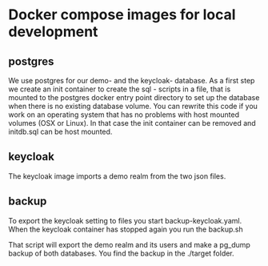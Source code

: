 # Docker compose images for local development

## postgres

We use postgres for our demo- and the keycloak- database.
As a first step we create an init container to create the sql - scripts in a file, 
that is mounted to the postgres docker entry point directory to set up the database
when there is no existing database volume.
You can rewrite this code if you work on an operating system that has no problems
with host mounted volumes (OSX or Linux). In that case the init container can be
removed and initdb.sql can be host mounted.

## keycloak

The keycloak image imports a demo realm from the two json files.

## backup

To export the keycloak setting to files you start backup-keycloak.yaml.
When the keycloak container has stopped again you run the backup.sh

That script will export the demo realm and its users and make a pg_dump backup
of both databases. You find the backup in the ./target folder.


